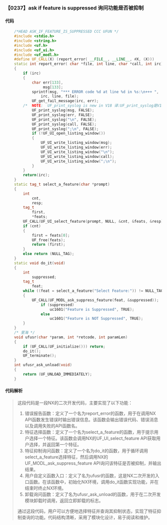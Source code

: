 ### 【0237】ask if feature is suppressed 询问功能是否被抑制

#### 代码

```cpp
    /*HEAD ASK_IF_FEATURE_IS_SUPPRESSED CCC UFUN */  
    #include <stdio.h>  
    #include <string.h>  
    #include <uf.h>  
    #include <uf_ui.h>  
    #include <uf_modl.h>  
    #define UF_CALL(X) (report_error( __FILE__, __LINE__, #X, (X)))  
    static int report_error( char *file, int line, char *call, int irc)  
    {  
        if (irc)  
        {  
            char err[133],  
                 msg[133];  
            sprintf(msg, "*** ERROR code %d at line %d in %s:\n+++ ",  
                irc, line, file);  
            UF_get_fail_message(irc, err);  
        /*  NOTE:  UF_print_syslog is new in V18 译:UF_print_syslog是V18版本新增的函数。 */  
            UF_print_syslog(msg, FALSE);  
            UF_print_syslog(err, FALSE);  
            UF_print_syslog("\n", FALSE);  
            UF_print_syslog(call, FALSE);  
            UF_print_syslog(";\n", FALSE);  
            if (!UF_UI_open_listing_window())  
            {  
                UF_UI_write_listing_window(msg);  
                UF_UI_write_listing_window(err);  
                UF_UI_write_listing_window("\n");  
                UF_UI_write_listing_window(call);  
                UF_UI_write_listing_window(";\n");  
            }  
        }  
        return(irc);  
    }  
    static tag_t select_a_feature(char *prompt)  
    {  
        int  
            cnt,  
            resp;  
        tag_t  
            first,  
            *feats;  
        UF_CALL(UF_UI_select_feature(prompt, NULL, &cnt, &feats, &resp));  
        if (cnt)  
        {  
            first = feats[0];  
            UF_free(feats);  
            return (first);  
        }  
        else return (NULL_TAG);  
    }  
    static void do_it(void)  
    {  
        int  
            suppressed;  
        tag_t  
            feat;  
        while ((feat = select_a_feature("Select Feature:")) != NULL_TAG)  
        {  
            UF_CALL(UF_MODL_ask_suppress_feature(feat, &suppressed));  
                if (suppressed)  
                    uc1601("Feature is Suppressed", TRUE);  
                else  
                    uc1601("Feature is NOT Suppressed", TRUE);  
        }  
    }  
    /* 里海 */  
    void ufusr(char *param, int *retcode, int paramLen)  
    {  
        if (UF_CALL(UF_initialize())) return;  
        do_it();  
        UF_terminate();  
    }  
    int ufusr_ask_unload(void)  
    {  
        return (UF_UNLOAD_IMMEDIATELY);  
    }

```

#### 代码解析

> 这段代码是一段NX的二次开发代码，主要实现了以下功能：
>
> 1. 错误报告函数：定义了一个名为report_error的函数，用于在调用NX API函数发生错误时输出错误信息。该函数会输出错误代码、错误消息以及调用失败的API函数名。
> 2. 特征选择函数：定义了一个名为select_a_feature的函数，用于提示用户选择一个特征。该函数会调用NX的UF_UI_select_feature API获取用户选择，并返回第一个特征。
> 3. 特征抑制询问函数：定义了一个名为do_it的函数，用于循环调用select_a_feature选择特征，然后调用NX的UF_MODL_ask_suppress_feature API询问该特征是否被抑制，并输出结果。
> 4. 用户自定义函数入口：定义了名为ufusr的函数，这是NX二次开发的入口函数。在该函数中，初始化NX环境，调用do_it函数实现功能，并在结束时终止NX环境。
> 5. 卸载询问函数：定义了名为ufusr_ask_unload的函数，用于在二次开发模块卸载时调用，返回立即卸载的标志。
>
> 通过这段代码，用户可以方便地选择特征并查询其抑制状态，实现了特征抑制查询的功能。代码结构清晰，采用了模块化设计，易于阅读和维护。
>
